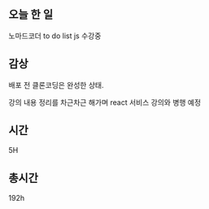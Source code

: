 ## 오늘 한 일
노마드코더 to do list js 수강중

## 감상
배포 전 클론코딩은 완성한 상태. 

강의 내용 정리를 차근차근 해가며 react 서비스 강의와 병행 예정 

## 시간 

5H

## 총시간

192h
